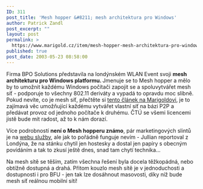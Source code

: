 ```yaml
---
ID: 311
post_title: 'Mesh hopper &#8211; mesh architektura pro Windows'
author: Patrick Zandl
post_excerpt: ""
layout: post
permalink: >
  https://www.marigold.cz/item/mesh-hopper-mesh-architektura-pro-windows
published: true
post_date: 2003-05-23 08:58:00
---
```

<P>Firma BPO Solutions představila na londýnském WLAN Event&#160;svoji <STRONG>mesh architekturu pro Windows platformu. </STRONG>Jmenuje se to Mesh hopper a mělo by to umožnit každému Windows počítači zapojit se a spoluvytvářet mesh síť - podporuje to všechny 802.11 deriváty a vypadá to opravdu moc slibně. Pokud nevíte, co je mesh síť, přečtěte si <A href="/trh/meshnetwork030330.html">tento článek na Marigoldovi</A>, je to zajímavá věc umožňující každému vytvářet vlastní síť na bázi P2P a předávat provoz od jednoho počítače k druhému. ČTÚ se všemi licencemi jistě bude mít radost, až to k nám dorazí. </P>
<P>Více podrobností <STRONG>není o Mesh hopperu známo</STRONG>, pár marketingových slintů je na <A href="http://www.meshhopper.com/" target=_blank>webu služby</A>, ale jak to pořádně funguje nevím - Jullian reportoval z Londýna, že na stánku chytil jen hostesky a dostal jen papíry s obecným povídáním a tak to zkusí ještě dnes, snad tam chytí technika...</P>
<P>Na mesh sítě se těším, zatím všechna řešení byla docela těžkopádná, nebo obtížně dostupná a drahá. Přitom kouzlo mesh sítě je v jednoduchosti a dostupnosti i pro BFU - jen tak lze dosáhnout masovosti, díky níž bude mesh síť reálnou mobilní sítí!</P>